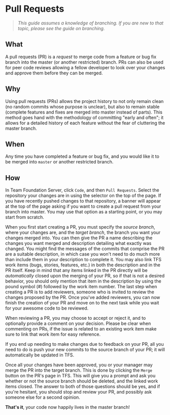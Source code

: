Pull Requests
=============

> *This guide assumes a knowledge of branching. If you are new
to that topic, please see the guide on branching.*

What
----
A pull requests (PR) is a *request* to merge code from a feature
or bug fix branch into the master (or another restricted) branch.
PRs can also be used for peer code reviews allowing a fellow
developer to look over your changes and approve them before they
can be merged.

Why
---
Using pull requests (PRs) allows the project history to not
only remain clean (no random commits whose purpose is unclear),
but also to remain stable (complete features and fixes are merged
into master instead of parts). This method goes hand with the
methodology of committing "early and often"; it allows for a
detailed history of each feature without the fear of cluttering
the master branch.

When
----
Any time you have completed a feature or bug fix, and you would
like it to be merged into `master` or another restricted branch. 

How
---
In Team Foundation Server, click `Code`, and then `Pull Requests`.
Select the repository your changes are in using the selector on
the top of the page. If you have recently pushed changes to that
repository, a banner will appear at the top of the page asking if
you want to create a pull request from your branch into master.
You may use that option as a starting point, or you may start
from scratch.

When you first start creating a PR, you must specify the *source 
branch*, where your changes are, and the *target branch*, the 
branch you want your changes merged into. You can then give the 
PR a name describing the changes you want merged and description 
detailing what exactly was changed. You might find the messages 
of the commits that comprise the PR are a suitable description,
in which case you won't need to do much more than include them in
your description to complete it. You may also link TFS work items
(bugs, stories, features, etc.) in both the description and in
the PR itself. Keep in mind that any items linked in the PR 
directly will be *automatically* closed upon the merging of your 
PR, so if that is not a desired behavior, you should only mention 
that item in the description by using the pound symbol (#) 
followed by the work item number. The last step when creating a PR
is to add reviewers, someone who is invited to review the changes 
proposed by the PR. Once you've added reviewers, you can now 
finish the creation of your PR and move on to the next task while 
you wait for your awesome code to be reviewed.

When reviewing a PR, you may choose to accept or reject it, and 
to optionally provide a comment on your decision. Please be clear 
when commenting on PRs, if the issue is related to an existing 
work item make sure to link that work item for easy reference.

If you end up needing to make changes due to feedback on your
PR, all you need to do is push your new commits to the source
branch of your PR; it will automatically be updated in TFS.

Once all your changes have been approved, you or your manager may
merge the PR into the target branch. This is done by clicking the
`Merge` button on the PR's page in TFS. This will give you a 
prompt and ask you whether or not the source branch should be 
deleted, and the linked work items closed. The answer to both of 
those questions should be yes, and if you're hesitant, you should 
stop and review your PR, and possibly ask someone else for a 
second opinion.

**That's it**, your code now happily lives in the master branch! 